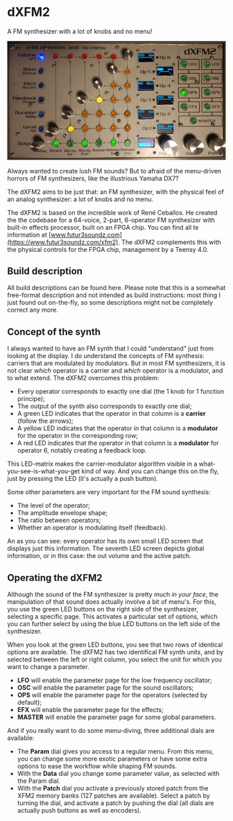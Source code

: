 # dXFM2

A FM synthesizer with a lot of knobs and no menu!

![](media/OPS-Volume.png)

Always wanted to create lush FM sounds? But to afraid of the menu-driven horrors of FM synthesizers, like the illustrious Yamaha DX7?

The dXFM2 aims to be just that: an FM synthesizer, with the physical feel of an analog synthesizer: a lot of knobs and no menu.

The dXFM2 is based on the incredible work of René Ceballos. He created the the codebase for a 64-voice, 2-part, 6-operator FM synthesizer with built-in effects processor, built on an FPGA chip. You can find all te information at [www.futur3soundz.com](https://www.futur3soundz.com/xfm2). The dXFM2 complements this with the physical controls for the FPGA chip, management by a Teensy 4.0.

## Build description

All build descriptions can be found here. Please note that this is a somewhat free-format description and not intended as build instructions: most thing I just found out on-the-fly, so some descriptions might not be completely correct any more.

## Concept of the synth

I always wanted to have an FM synth that I could "understand" just from looking at the display. I do understand the concepts of FM synthesis: carriers that are modulated by modulators. But in most FM synthesizers, it is not clear *which* operator is a carrier and *which* operator is a modulator, and to what extend. The dXFM2 overcomes this problem:

- Every operator corresponds to exactly one dial (the 1 knob for 1 function principe);
- The output of the synth also corresponds to exactly one dial;
- A green LED indicates that the operator in that column is a **carrier** (follow the arrows);
- A yellow LED indicates that the operator in that column is a **modulator** for the operator in the corresponding row;
- A red LED indicates that the operator in that column is a **modulator** for operator 6, notably creating a feedback loop.

This LED-matrix makes the carrier-modulator algorithm visible in a what-you-see-is-what-you-get kind of way. And you can change this on the fly, just by pressing the LED (it's actually a push button).

Some other parameters are very important for the FM sound synthesis:
- The level of the operator;
- The amplitude envelope shape;
- The ratio between operators;
- Whether an operator is modulating itself (feedback).

An as you can see: every operator has its own small LED screen that displays just this information. The seventh LED screen depicts global information, or in this case: the out volume and the active patch.

## Operating the dXFM2
Although the sound of the FM synthesizer is pretty much *in your face*, the manipulation of that sound does actually involve a bit of menu's. For this, you use the green LED buttons on the right side of the synthesizer, selecting a specific page. This activates a particular set of options, which you can further select by using the blue LED buttons on the left side of the synthesizer.

When you look at the green LED buttons, you see that two rows of identical options are available. The dXFM2 has two identifical FM synth units, and by selected between the left or right column, you select the unit for which you want to change a parameter.

- **LFO** will enable the parameter page for the low frequency oscillator;
- **OSC** will enable the parameter page for the sound oscillators;
- **OPS** will enable the parameter page for the operators (selected by default);
- **EFX** will enable the parameter page for the effects;
- **MASTER** will enable the parameter page for some global parameters.

And if you really want to do some menu-diving, three additional dials are available:
- The **Param** dial gives you access to a regular menu. From this menu, you can change some more exotic parameters or have some extra options to ease the workflow while shaping FM sounds.
- With the **Data** dial you change some parameter value, as selected with the Param dial.
- With the **Patch** dial you activate a previously stored patch from the XFM2 memory banks (127 patches are available). Select a patch by turning the dial, and activate a patch by pushing the dial (all dials are actually push buttons as well as encoders).
